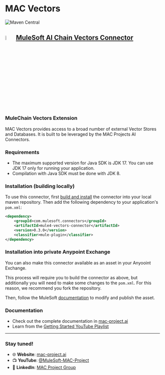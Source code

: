 # MAC Vectors
![Maven Central](https://img.shields.io/maven-central/v/cloud.anypoint/mule-vectors-connector)


## <img src="icon/icon.svg" width="6%" alt="banner">   [MuleSoft AI Chain Vectors Connector](https://mac-project.ai/docs/mulechain-vectors)


### MuleChain Vectors Extension

MAC Vectors provides access to a broad number of external Vector Stores and Databases. It is built to be leveraged by the MAC Projects AI Connectors.


### Requirements

- The maximum supported version for Java SDK is JDK 17. You can use JDK 17 only for running your application.
- Compilation with Java SDK must be done with JDK 8.


[//]: # (### Installation &#40;using Cloud.Anypoint Dependency&#41;)

[//]: # ()
[//]: # (```xml)

[//]: # (<dependency>)

[//]: # (   <groupId>cloud.anypoint</groupId>)

[//]: # (   <artifactId>mule-vectors-connector</artifactId>)

[//]: # (   <version>0.3.0</version>)

[//]: # (   <classifier>mule-plugin</classifier>)

[//]: # (</dependency>)

[//]: # (```)

### Installation (building locally)

To use this connector, first [build and install](https://mac-project.ai/docs/mulechain-ai/getting-started) the connector into your local maven repository.
Then add the following dependency to your application's `pom.xml`:

```xml
<dependency>
    <groupId>com.mulesoft.connectors</groupId>
    <artifactId>mule4-vectors-connector</artifactId>
    <version>0.3.0</version>
    <classifier>mule-plugin</classifier>
</dependency>
```

### Installation into private Anypoint Exchange

You can also make this connector available as an asset in your Anyooint Exchange.

This process will require you to build the connector as above, but additionally you will need
to make some changes to the `pom.xml`.  For this reason, we recommend you fork the repository.

Then, follow the MuleSoft [documentation](https://docs.mulesoft.com/exchange/to-publish-assets-maven) to modify and publish the asset.

### Documentation 
- Check out the complete documentation in [mac-project.ai](https://mac-project.ai/docs/mulechain-vectors)
- Learn from the [Getting Started YouTube Playlist](https://www.youtube.com/playlist?list=PLnuJGpEBF6ZAV1JfID1SRKN6OmGORvgv6)

---

### Stay tuned!

- 🌐 **Website**: [mac-project.ai](https://mac-project.ai)
- 📺 **YouTube**: [@MuleSoft-MAC-Project](https://www.youtube.com/@MuleSoft-MAC-Project)
- 💼 **LinkedIn**: [MAC Project Group](https://lnkd.in/gW3eZrbF)
